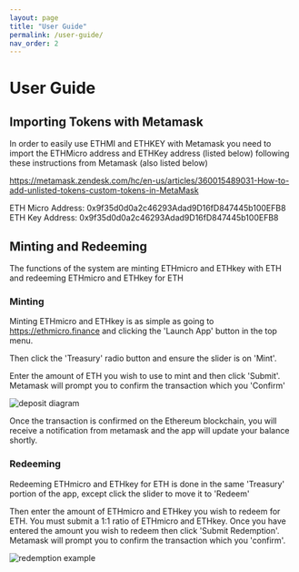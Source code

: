 ```yaml
---
layout: page
title: "User Guide"
permalink: /user-guide/
nav_order: 2
---
```


# User Guide


## Importing Tokens with Metamask
In order to easily use ETHMI and ETHKEY with Metamask you need to import the ETHMicro address and ETHKey address (listed below)
following these instructions from Metamask (also listed below)

https://metamask.zendesk.com/hc/en-us/articles/360015489031-How-to-add-unlisted-tokens-custom-tokens-in-MetaMask

ETH Micro Address: 0x9f35d0d0a2c46293Adad9D16fD847445b100EFB8
ETH Key Address: 0x9f35d0d0a2c46293Adad9D16fD847445b100EFB8

## Minting and Redeeming

The functions of the system are minting ETHmicro and ETHkey with ETH and redeeming ETHmicro and ETHkey for ETH

### Minting

Minting ETHmicro and ETHkey is as simple as going to https://ethmicro.finance and clicking the 'Launch App' button in the top menu.

Then click the 'Treasury' radio button and ensure the slider is on 'Mint'.

Enter the amount of ETH you wish to use to mint and then click 'Submit'. Metamask will prompt you to confirm the transaction which you 'Confirm'

![deposit diagram](/assets/images/mint-example.png)

Once the transaction is confirmed on the Ethereum blockchain, you will receive a notification from metamask and the app will update your balance shortly. 

### Redeeming

Redeeming ETHmicro and ETHkey for ETH is done in the same 'Treasury' portion of the app, except click the slider to move it to 'Redeem'

Then enter the amount of ETHmicro and ETHkey you wish to redeem for ETH. You must submit a 1:1 ratio of ETHmicro and ETHkey. Once you have entered the amount you wish to redeem then click 'Submit Redemption'. Metamask will prompt you to confirm the transaction which you 'confirm'.

![redemption example](/assets/images/redeem-example.png)
